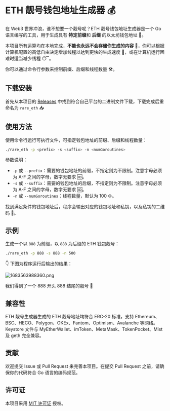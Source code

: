 # ETH 靓号钱包地址生成器 💰

在 Web3 世界冲浪，谁不想要一个靓号呢？ETH 靓号钱包地址生成器是一个 Go 语言编写的工具，用于生成具有 **特定前缀**和 **后缀** 的以太坊钱包地址 🔑。

本项目所有运算均在本地完成，**不能也永远不会存储你生成的内容** 🚫，你可以根据计算机配置的高低自由决定增加线程以达到更快的生成速度 💨，或在计算机运行困难时适当减少线程 😴。

你可以通过命令行参数来控制前缀、后缀和线程数量 🛠️。

## 下载安装 

首先从本项目的 [Releases](https://github.com/riba2534/rare_eth/releases) 中找到符合自己平台的二进制文件下载，下载完成后重命名为 `rare_eth` 📥

## 使用方法

使用命令行运行可执行文件，可指定钱包地址的前缀、后缀和线程数量：

```bash
./rare_eth -p <prefix> -s <suffix> -n <numGoroutines>
```

参数说明：

- `-p` 或 `--prefix`：需要的钱包地址的前缀，不指定则为不限制。注意字母必须为 A-F 之间的字母，数字无要求 🆔。
- `-s` 或 `--suffix`：需要的钱包地址的后缀，不指定则为不限制。注意字母必须为 A-F 之间的字母，数字无要求 🆔。
- `-n` 或 `--numGoroutines`：线程数量，默认为 100 ⚙️。

找到满足条件的钱包地址后，程序会输出对应的钱包地址和私钥，以及私钥的二维码 🎉。

## 示例

生成一个以 `888` 为前缀，以 `888` 为后缀的 ETH 钱包靓号：

```bash
./rare_eth -p 888 -s 888 -n 500
```

👇 下图为程序运行后输出的结果：

![1683563988360.png](https://image-1252109614.cos.ap-beijing.myqcloud.com/2023/05/09/645925d4ed800.png)

我们得到了一个 888 开头 888 结尾的靓号 💯

## 兼容性

ETH 靓号生成器生成的 ETH 靓号地址均符合 ERC-20 标准，支持 Ethereum、BSC、HECO、Polygon、OKEx、Fantom、Optimism、Avalanche 等网络。
Keystore 文件与 MyEtherWallet、imToken、MetaMask、TokenPocket、Mist 及 geth 完全兼容。

## 贡献

欢迎提交 Issue 或 Pull Request 来完善本项目。在提交 Pull Request 之前，请确保你的代码符合 Go 语言的编码规范。

## 许可证

本项目采用 [MIT 许可证](LICENSE) 授权。
